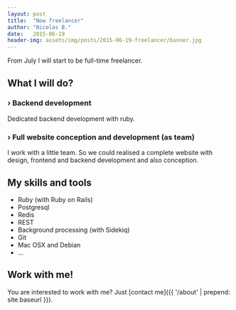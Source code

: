 ```yaml
---
layout: post
title:  "Now freelancer"
author: "Nicolas B."
date:   2015-06-19
header-img: assets/img/posts/2015-06-19-freelancer/banner.jpg
---
```


From July I will start to be full-time freelancer.

## What I will do?

### › Backend development

Dedicated backend development with ruby.

### › Full website conception and development (as team)

I work with a little team. So we could realised a complete website with design,
frontend and backend development and also conception.


## My skills and tools

* Ruby (with Ruby on Rails)
* Postgresql
* Redis
* REST
* Background processing (with Sidekiq)
* Git
* Mac OSX and Debian
* ...


## Work with me!

You are interested to work with me? Just [contact me]({{ '/about' | prepend: site.baseurl }}).
